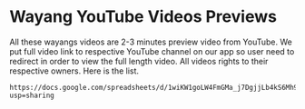 # Wayang YouTube Videos Previews
All these wayangs videos are 2-3 minutes preview video from YouTube. We put full video link to respective YouTube channel on our app so user need to redirect in order to view the full length video. All videos rights to their respective owners. Here is the list.
```
https://docs.google.com/spreadsheets/d/1wiKW1goLW4FmGMa_j7DgjjLb4kS6Mh9Tbfq9UIT5xsY/edit?usp=sharing
```
